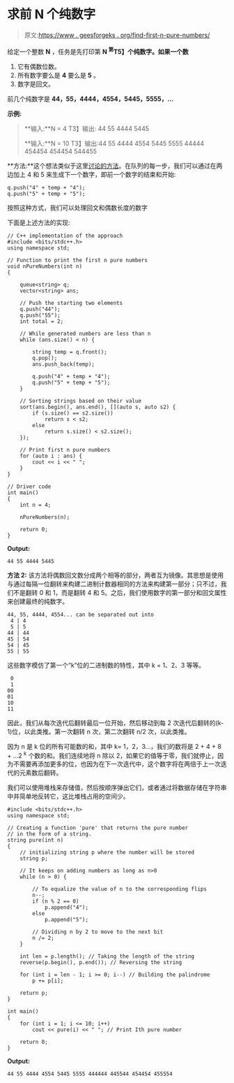 # 求前 N 个纯数字

> 原文:[https://www . geesforgeks . org/find-first-n-pure-numbers/](https://www.geeksforgeeks.org/find-the-first-n-pure-numbers/)

给定一个整数 **N** ，任务是先打印第 **N <sup>第</sup>T5】个纯数字。如果一个数**

1.  它有偶数位数。
2.  所有数字要么是 **4** 要么是 **5** 。
3.  数字是回文。

前几个纯数字是 **44，55，4444，4554，5445，5555，…**

**示例:**

> **输入:**N = 4
> T3】输出: 44 55 4444 5445
> 
> **输入:**N = 10
> T3】输出:44 55 4444 4554 5445 5555 44444 454454 454454 544455

**方法:**这个想法类似于这里[讨论的方法](https://www.geeksforgeeks.org/interesting-method-generate-binary-numbers-1-n/)。在队列的每一步，我们可以通过在两边加上 4 和 5 来生成下一个数字，即前一个数字的结束和开始:

```
q.push("4" + temp + "4");
q.push("5" + temp + "5");

```

按照这种方式，我们可以处理回文和偶数长度的数字

下面是上述方法的实现:

```
// C++ implementation of the approach
#include <bits/stdc++.h>
using namespace std;

// Function to print the first n pure numbers
void nPureNumbers(int n)
{

    queue<string> q;
    vector<string> ans;

    // Push the starting two elements
    q.push("44");
    q.push("55");
    int total = 2;

    // While generated numbers are less than n
    while (ans.size() < n) {

        string temp = q.front();
        q.pop();
        ans.push_back(temp);

        q.push("4" + temp + "4");
        q.push("5" + temp + "5");
    }

    // Sorting strings based on their value
    sort(ans.begin(), ans.end(), [](auto s, auto s2) {
        if (s.size() == s2.size())
            return s < s2;
        else
            return s.size() < s2.size();
    });

    // Print first n pure numbers
    for (auto i : ans) {
        cout << i << " ";
    }
}

// Driver code
int main()
{
    int n = 4;

    nPureNumbers(n);

    return 0;
}
```

**Output:**

```
44 55 4444 5445

```

**方法 2:** 该方法将偶数回文数分成两个相等的部分，两者互为镜像。其思想是使用与通过每隔一位翻转来构建二进制计数器相同的方法来构建第一部分；只不过，我们不是翻转 0 和 1，而是翻转 4 和 5。之后，我们使用数字的第一部分和回文属性来创建最终的纯数字。

```
44, 55, 4444, 4554... can be separated out into 
 4 | 4
 5 | 5
44 | 44
45 | 54
54 | 45
55 | 55

```

这些数字模仿了第一个“k”位的二进制数的特性，其中 k = 1、2、3 等等。

```
 0
 1
00
01
10
11

```

因此，我们从每次迭代后翻转最后一位开始，然后移动到每 2 次迭代后翻转的(k-1)位，以此类推。第一次翻转 n 次，第二次翻转 n/2 次，以此类推。

因为 n 是 k 位的所有可能数的和，其中 k= 1，2，3…，我们的数将是 2 + 4 + 8 + …2 <sup>k</sup> 个数的和。我们连续地将 n 除以 2，如果它的值等于零，我们就停止，因为不需要再添加更多的位，也因为在下一次迭代中，这个数字将在两倍于上一次迭代的元素数后翻转。

我们可以使用堆栈来存储值，然后按顺序弹出它们，或者通过将数据存储在字符串中并简单地反转它，这比堆栈占用的空间少。

```
#include <bits/stdc++.h>
using namespace std;

// Creating a function 'pure' that returns the pure number 
// in the form of a string.
string pure(int n)
{
    // initializing string p where the number will be stored
    string p; 

    // It keeps on adding numbers as long as n>0
    while (n > 0) { 

        // To equalize the value of n to the corresponding flips 
        n--; 
        if (n % 2 == 0)
            p.append("4");
        else
            p.append("5");

        // Dividing n by 2 to move to the next bit
        n /= 2; 
    }

    int len = p.length(); // Taking the length of the string
    reverse(p.begin(), p.end()); // Reversing the string

    for (int i = len - 1; i >= 0; i--) // Building the palindrome
        p += p[i];

    return p;
}

int main()
{
    for (int i = 1; i <= 10; i++)
        cout << pure(i) << " "; // Print Ith pure number

    return 0;
}
```

**Output:**

```
44 55 4444 4554 5445 5555 444444 445544 454454 455554
```